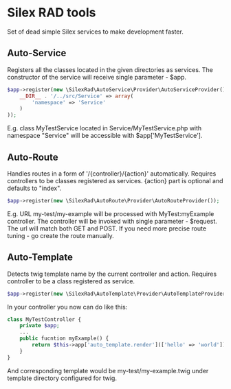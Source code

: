 Silex RAD tools
===============

Set of dead simple Silex services to make development faster.

Auto-Service
------------

Registers all the classes located in the given directories as services. The constructor of the service will receive single parameter - $app.

```php
$app->register(new \SilexRad\AutoService\Provider\AutoServiceProvider(), array(
    __DIR__ . '/../src/Service' => array(
        'namespace' => 'Service'
    )
));
```

E.g. class MyTestService located in Service/MyTestService.php with namespace "Service" will be accessible with $app['MyTestService'].

Auto-Route
----------

Handles routes in a form of '/{controller}/{action}' automatically. Requires controllers to be classes registered as services. {action} part is optional and defaults to "index".

```php
$app->register(new \SilexRad\AutoRoute\Provider\AutoRouteProvider());
```

E.g. URL my-test/my-example will be processed with MyTest:myExample controller. The controller will be invoked with single parameter - $request. The url will match both GET and POST. If you need more precise route tuning - go create the route manually.

Auto-Template
-------------

Detects twig template name by the current controller and action. Requires controller to be a class registered as service.

```php
$app->register(new \SilexRad\AutoTemplate\Provider\AutoTemplateProvider());
```

In your controller you now can do like this:

```php
class MyTestController {
    private $app;
    ...
    public fucntion myExample() {
        return $this->app['auto_template.render'](['hello' => 'world']);
    }    
}
```

And corresponding template would be my-test/my-example.twig under template directory configured for twig.